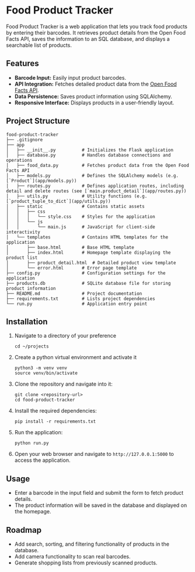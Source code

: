 # Food Product Tracker

Food Product Tracker is a web application that lets you track food products by entering their barcodes. It retrieves product details from the Open Food Facts API, saves the information to an SQL database, and displays a searchable list of products.

## Features

- **Barcode Input:** Easily input product barcodes.
- **API Integration:** Fetches detailed product data from the [Open Food Facts API](https://world.openfoodfacts.org/).
- **Data Persistence:** Saves product information using SQLAlchemy.
- **Responsive Interface:** Displays products in a user-friendly layout.

## Project Structure

```
food-product-tracker
├── .gitignore
├── app
│   ├── __init__.py          # Initializes the Flask application
│   ├── database.py          # Handles database connections and operations
│   ├── food_data.py         # Fetches product data from the Open Food Facts API
│   ├── models.py            # Defines the SQLAlchemy models (e.g. [`Product`](app/models.py))
│   ├── routes.py            # Defines application routes, including detail and delete routes (see [`main.product_detail`](app/routes.py))
│   ├── utils.py             # Utility functions (e.g. [`product_tuple_to_dict`](app/utils.py))
│   ├── static               # Contains static assets
│   │   ├── css
│   │   │   └── style.css    # Styles for the application
│   │   └── js
│   │       └── main.js      # JavaScript for client-side interactivity
│   └── templates            # Contains HTML templates for the application
│       ├── base.html        # Base HTML template
│       ├── index.html       # Homepage template displaying the product list
│       ├── product_detail.html  # Detailed product view template
│       └── error.html       # Error page template
├── config.py                # Configuration settings for the application
├── products.db              # SQLite database file for storing product information
├── README.md                # Project documentation
├── requirements.txt         # Lists project dependencies
└── run.py                   # Application entry point
```

## Installation
1. Navigate to a directory of your preference
   ```
   cd ~/projects
   ```

2. Create a python virtual environment and activate it
   ```
   python3 -m venv venv
   source venv/bin/activate
   ```

3. Clone the repository and navigate into it:
   ```
   git clone <repository-url>
   cd food-product-tracker
   ``` 

4. Install the required dependencies:
   ```
   pip install -r requirements.txt
   ```

5. Run the application:
   ```
   python run.py
   ```

6. Open your web browser and navigate to `http://127.0.0.1:5000` to access the application.

## Usage

- Enter a barcode in the input field and submit the form to fetch product details.
- The product information will be saved in the database and displayed on the homepage.


## Roadmap

- Add search, sorting, and filtering functionality of products in the database.
- Add camera functionality to scan real barcodes.
- Generate shopping lists from previously scanned products.
